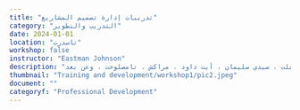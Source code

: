 ```yaml
---
title: "تدريبات إدارة تصميم المشاريع"
category: "التدريب والتطوير"
date: 2024-01-01
location: "تاسدرت"
workshop: false
instructor: "Eastman Johnson"
description: "نحن نعتقد أن بناء القدرات أمر مهم لتمكين الأفراد من امتلاك المهارات والموارد اللازمة لإثارة التغيير في مجتمعاتهم. لهذا السبب ، كانت مجتمعات مرنة تركز على توفير ورش عمل معتمدة لعرض الطلاب والجمعيات الشبابية التفكير الإبداعي والنقدي ، وكيفية إنشاء وإدارة وتنفيذ مشاريعهم الخاصة. لقد نفذنا ورشة عملنا في إدارة تصميم المشاريع مع شركاء في تيفلت ، سيدي سليمان ، أيت داود ، مراكش ، تامصلوحت ، وعن بعد."
thumbnail: "Training and development/workshop1/pic2.jpeg"
document: ""
categoryf: "Professional Development"
---
```

